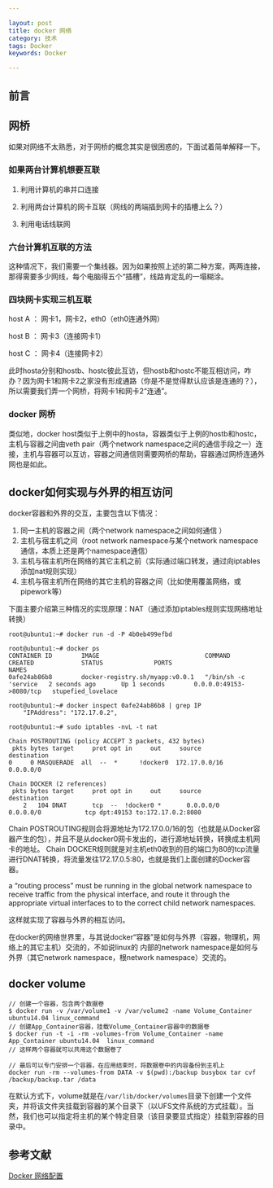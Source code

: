 ```yaml
---

layout: post
title: docker 网络
category: 技术
tags: Docker
keywords: Docker

---
```


## 前言

## 网桥

如果对网络不太熟悉，对于网桥的概念其实是很困惑的，下面试着简单解释一下。

### 如果两台计算机想要互联

1. 利用计算机的串并口连接

2. 利用两台计算机的网卡互联（网线的两端插到网卡的插槽上么？）

3. 利用电话线联网

### 六台计算机互联的方法

这种情况下，我们需要一个集线器。因为如果按照上述的第二种方案，两两连接，那得需要多少网线，每个电脑得五个“插槽”，线路肯定乱的一塌糊涂。

### 四块网卡实现三机互联

host A ： 网卡1，网卡2，eth0（eth0连通外网）

host B ： 网卡3（连接网卡1）

host C ： 网卡4（连接网卡2）

此时hosta分别和hostb、hostc彼此互访，但hostb和hostc不能互相访问，咋办？因为网卡1和网卡2之家没有形成通路（你是不是觉得默认应该是连通的？），所以需要我们弄一个网桥，将网卡1和网卡2“连通”。

### docker 网桥

类似地，docker host类似于上例中的hosta，容器类似于上例的hostb和hostc，主机与容器之间由veth pair（两个network namespace之间的通信手段之一）连接，主机与容器可以互访，容器之间通信则需要网桥的帮助，容器通过网桥连通外网也是如此。


## docker如何实现与外界的相互访问

docker容器和外界的交互，主要包含以下情况：

1. 同一主机的容器之间（两个network namespace之间如何通信 ）
2. 主机与宿主机之间（root network namespace与某个network namespace通信，本质上还是两个namespace通信）
3. 主机与宿主机所在网络的其它主机之前（实际通过端口转发，通过向iptables添加nat规则实现）
4. 主机与宿主机所在网络的其它主机的容器之间（比如使用覆盖网络，或pipework等）

下面主要介绍第三种情况的实现原理：NAT（通过添加iptables规则实现网络地址转换）


    root@ubuntu1:~# docker run -d -P 4b0eb499efbd
    
    root@ubuntu1:~# docker ps
    CONTAINER ID        IMAGE                             COMMAND                CREATED             STATUS              PORTS                     NAMES
    0afe24ab86b8        docker-registry.sh/myapp:v0.0.1   "/bin/sh -c 'service   2 seconds ago       Up 1 seconds        0.0.0.0:49153->8080/tcp   stupefied_lovelace
    
    root@ubuntu1:~# docker inspect 0afe24ab86b8 | grep IP
        "IPAddress": "172.17.0.2",

    root@ubuntu1:~# sudo iptables -nvL -t nat
    
    Chain POSTROUTING (policy ACCEPT 3 packets, 432 bytes)
     pkts bytes target     prot opt in     out     source               destination
    0     0 MASQUERADE  all  --  *      !docker0  172.17.0.0/16        0.0.0.0/0

    Chain DOCKER (2 references)
     pkts bytes target     prot opt in     out     source               destination
        2   104 DNAT       tcp  --  !docker0 *       0.0.0.0/0            0.0.0.0/0            tcp dpt:49153 to:172.17.0.2:8080

Chain POSTROUTING规则会将源地址为172.17.0.0/16的包（也就是从Docker容器产生的包），并且不是从docker0网卡发出的，进行源地址转换，转换成主机网卡的地址。
Chain DOCKER规则就是对主机eth0收到的目的端口为80的tcp流量进行DNAT转换，将流量发往172.17.0.5:80，也就是我们上面创建的Docker容器。

a “routing process” must be running in the global network namespace to receive traffic from the physical interface, and route it through the appropriate virtual interfaces to to the correct child network namespaces. 

这样就实现了容器与外界的相互访问。

在docker的网络世界里，与其说docker“容器”是如何与外界（容器，物理机，网络上的其它主机）交流的，不如说linux的 内部的network namespace是如何与外界（其它network namespace，根network namespace）交流的。

## docker volume


    // 创建一个容器，包含两个数据卷
    $ docker run -v /var/volume1 -v /var/volume2 -name Volume_Container ubuntu14.04 linux_command
    // 创建App_Container容器，挂载Volume_Container容器中的数据卷
    $ docker run -t -i -rm -volumes-from Volume_Container -name App_Container ubuntu14.04  linux_command
    // 这样两个容器就可以共用这个数据卷了
    
    // 最后可以专门安排一个容器，在应用结束时，将数据卷中的内容备份到主机上
    docker run -rm --volumes-from DATA -v $(pwd):/backup busybox tar cvf /backup/backup.tar /data
    
在默认方式下，volume就是在`/var/lib/docker/volumes`目录下创建一个文件夹，并将该文件夹挂载到容器的某个目录下（以UFS文件系统的方式挂载）。当然，我们也可以指定将主机的某个特定目录（该目录要显式指定）挂载到容器的目录中。
    
    

## 参考文献

[Docker 网络配置][]


[Docker 网络配置]: http://www.oschina.net/translate/docker-network-configuration